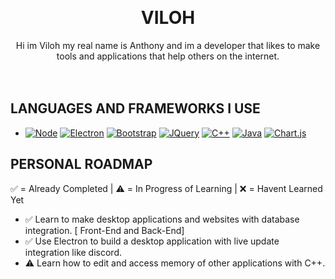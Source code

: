 <a name="readme-top"></a>



<!-- PROJECT LOGO -->
<br />
<div align="center">


  <h1 align="center">VILOH</h1>

  <p align="center">
    Hi im Viloh my real name is Anthony and im a developer that likes to make tools and applications that help others on the internet.
    <br />
    <br />
    <br />
  </p>
</div>





<!-- LANGUAGES -->
## LANGUAGES AND FRAMEWORKS I USE

* [![Node][Node.js]][Node-url] [![Electron][Electron.js]][Electron-url] [![Bootstrap][Bootstrap.com]][Bootstrap-url] [![JQuery][JQuery.com]][JQuery-url] [![C++][cplusplus]][cplusplus-url] [![Java][java]][java-url] [![Chart.js][chart]][chart-url]


<!-- ROADMAP -->
## PERSONAL ROADMAP

✅ = Already Completed | ⚠️ = In Progress of Learning | ❌ = Havent Learned Yet

- ✅ Learn to make desktop applications and websites with database integration. [ Front-End and Back-End]
- ✅ Use Electron to build a desktop application with live update integration like discord.
- ⚠️ Learn how to edit and access memory of other applications with C++.




<!-- MARKDOWN LINKS & IMAGES -->
<!-- https://www.markdownguide.org/basic-syntax/#reference-style-links -->
[Node.js]: https://img.shields.io/badge/node.js-6DA55F?style=for-the-badge&logo=node.js&logoColor=white
[Node-url]: https://nodejs.org/en
[chart]: https://img.shields.io/badge/Chart.js-FF6384?style=for-the-badge&logo=Chart.js&logoColor=white
[chart-url]: https://www.chartjs.org
[java]: https://img.shields.io/badge/Java-ED8B00?style=for-the-badge&logo=openjdk&logoColor=white
[java-url]: https://www.java.com/en/
[cplusplus]: https://img.shields.io/badge/-C++-blue?style=for-the-badge&logo=cplusplus&logoColor=white
[cplusplus-url]: https://cplusplus.com
[Electron.js]: https://img.shields.io/badge/Electron-191970?style=for-the-badge&logo=Electron&logoColor=white
[Electron-url]: https://www.electronjs.org
[Bootstrap.com]: https://img.shields.io/badge/Bootstrap-563D7C?style=for-the-badge&logo=bootstrap&logoColor=white
[Bootstrap-url]: https://getbootstrap.com
[JQuery.com]: https://img.shields.io/badge/jQuery-0769AD?style=for-the-badge&logo=jquery&logoColor=white
[JQuery-url]: https://jquery.com 
